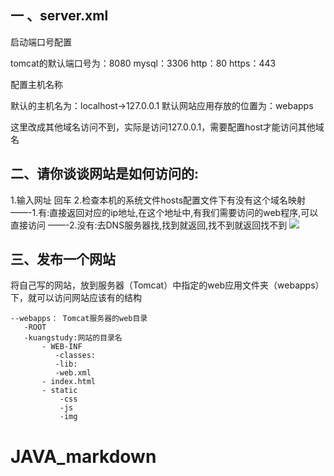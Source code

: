 ## 一 、server.xml
启动端口号配置

tomcat的默认端口号为：8080
mysql：3306
http：80
https：443

<Connector port="8081" protocol="HTTP/1.1"
connectionTimeout="20000"
redirectPort="8443" />
配置主机名称

默认的主机名为：localhost->127.0.0.1
默认网站应用存放的位置为：webapps

<Host name="www.qinjiang.com" appBase="webapps"
unpackWARs="true" autoDeploy="true">
这里改成其他域名访问不到，实际是访问127.0.0.1，需要配置host才能访问其他域名
## 二、请你谈谈网站是如何访问的:
1.输入网址 回车
2.检查本机的系统文件hosts配置文件下有没有这个域名映射
——-1.有:直接返回对应的ip地址,在这个地址中,有我们需要访问的web程序,可以直接访问
——-2.没有:去DNS服务器找,找到就返回,找不到就返回找不到
![](https://kuangstudy.oss-cn-beijing.aliyuncs.com/bbs/2021/07/08/kuangstudy7e6c7094-3b69-4b79-a24b-40c78f37e2cf.png)

## 三、发布一个网站
将自己写的网站，放到服务器（Tomcat）中指定的web应用文件夹（webapps）下，就可以访问网站应该有的结构
```	
--webapps： Tomcat服务器的web目录
   -ROOT
   -kuangstudy:网站的目录名
       - WEB-INF
	      -classes:
		  -lib:
	      -web.xml
	   - index.html
	   - static
	       -css
		   -js
		   -img
```
# JAVA_markdown
